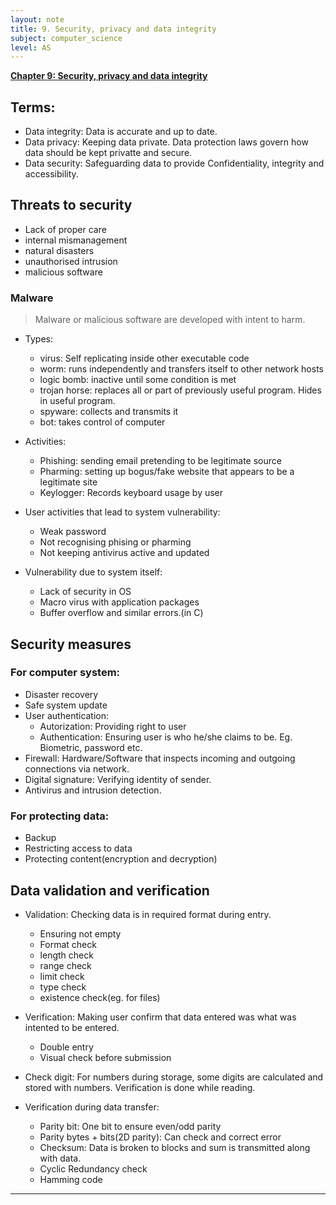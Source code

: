 ```yaml
---
layout: note
title: 9. Security, privacy and data integrity
subject: computer_science
level: AS
---
```

<u><b>Chapter 9: Security, privacy and data integrity</b></u>

## Terms:

- Data integrity: Data is accurate and up to date.
- Data privacy: Keeping data private. Data protection laws govern how data should be kept privatte and secure.
- Data security: Safeguarding data to provide Confidentiality, integrity and accessibility. 

## Threats to security

- Lack of proper care
- internal mismanagement
- natural disasters
- unauthorised intrusion
- malicious software

### Malware

> Malware or malicious software are developed with intent to harm.

- Types:
    - virus: Self replicating inside other executable code
    - worm: runs independently and transfers itself to other network hosts
    - logic bomb: inactive until some condition is met
    - trojan horse: replaces all or part of previously useful program. Hides in useful program.
    - spyware: collects and transmits it
    - bot: takes control of computer

- Activities:
    - Phishing: sending email pretending to be legitimate source
    - Pharming: setting up bogus/fake website that appears to be a legitimate site
    - Keylogger: Records keyboard usage by user

- User activities that lead to system vulnerability:
    - Weak password
    - Not recognising phising or pharming
    - Not keeping antivirus active and updated

- Vulnerability due to system itself:
    - Lack of security in OS
    - Macro virus with application packages
    - Buffer overflow and similar errors.(in C)

## Security measures

### For computer system:
- Disaster recovery
- Safe system update
- User authentication:
    - Autorization: Providing right to user
    - Authentication: Ensuring user is who he/she claims to be. Eg. Biometric, password etc.
- Firewall: Hardware/Software that inspects incoming and outgoing connections via network.
- Digital signature: Verifying identity of sender.
- Antivirus and intrusion detection.

### For protecting data:

- Backup
- Restricting access to data
- Protecting content(encryption and decryption)

## Data validation and verification

- Validation: Checking data is in required format during entry.
    - Ensuring not empty
    - Format check
    - length check
    - range check
    - limit check
    - type check
    - existence check(eg. for files)

- Verification: Making user confirm that data entered was what was intented to be entered.
    - Double entry
    - Visual check before submission

- Check digit: For numbers during storage, some digits are calculated and stored with numbers. Verification is done while reading.

- Verification during data transfer:
    - Parity bit: One bit to ensure even/odd parity
    - Parity bytes + bits(2D parity): Can check and correct error
    - Checksum: Data is broken to blocks and sum is transmitted along with data.
    - Cyclic Redundancy check
    - Hamming code

---